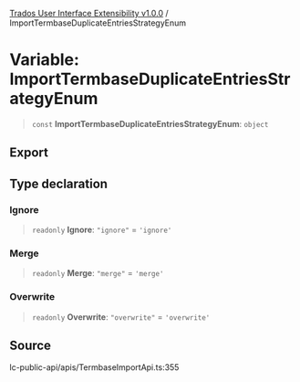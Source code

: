 [Trados User Interface Extensibility v1.0.0](../wiki/globals) / ImportTermbaseDuplicateEntriesStrategyEnum

# Variable: ImportTermbaseDuplicateEntriesStrategyEnum

> `const` **ImportTermbaseDuplicateEntriesStrategyEnum**: `object`

## Export

## Type declaration

### Ignore

> `readonly` **Ignore**: `"ignore"` = `'ignore'`

### Merge

> `readonly` **Merge**: `"merge"` = `'merge'`

### Overwrite

> `readonly` **Overwrite**: `"overwrite"` = `'overwrite'`

## Source

lc-public-api/apis/TermbaseImportApi.ts:355

